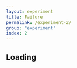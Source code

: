 ```yaml
---
layout: experiment
title: Failure
permalink: /experiment-2/
group: "experiment"
index: 2
---
```

<section class="experiment-section experiment-1">
	<div class="text-container-1">
		<h1 class="text-box text-1">Loading</h1>
	</div>
</section>
<script src="js/jquery.lettering-0.6.1.min.js"></script>
